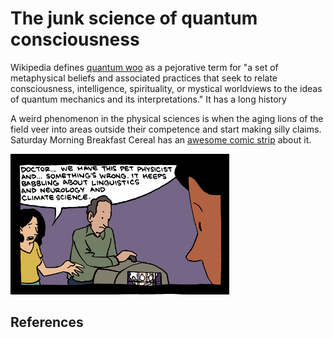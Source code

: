 The junk science of quantum consciousness
=========================================

Wikipedia defines [quantum woo](https://en.wikipedia.org/wiki/Quantum_mysticism) as a pejorative term for "a set of
metaphysical beliefs and associated practices that seek to relate
consciousness, intelligence, spirituality, or mystical worldviews to
the ideas of quantum mechanics and its interpretations." It has a long
history

A weird phenomenon in the physical sciences is when the aging lions of the field
veer into areas outside their competence and start making silly claims.
Saturday Morning Breakfast Cereal has an [awesome comic strip](https://www.smbc-comics.com/index.php?db=comics&id=2556)
about it.

![First panel of a comic. "Doctor...we have this pet physicist and ... something's wrong. It keeps babbling about linguistics and neurology and climate science."](comic.png)

References
----------

